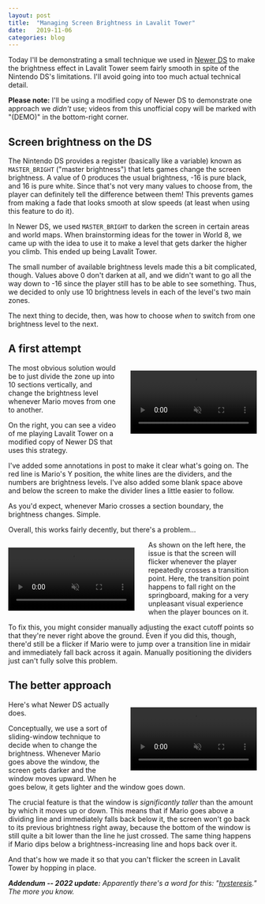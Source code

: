 ```yaml
---
layout: post
title:  "Managing Screen Brightness in Lavalit Tower"
date:   2019-11-06
categories: blog
---
```


Today I'll be demonstrating a small technique we used in [Newer DS](https://newerteam.com/ds/) to make the brightness effect in Lavalit Tower seem fairly smooth in spite of the Nintendo DS's limitations. I'll avoid going into too much actual technical detail.

**Please note:** I'll be using a modified copy of Newer DS to demonstrate one approach we *didn't* use; videos from this unofficial copy will be marked with "(DEMO)" in the bottom-right corner.


## Screen brightness on the DS

The Nintendo DS provides a register (basically like a variable) known as ``MASTER_BRIGHT`` ("master brightness") that lets games change the screen brightness. A value of 0 produces the usual brightness, -16 is pure black, and 16 is pure white. Since that's not very many values to choose from, the player can definitely tell the difference between them! This prevents games from making a fade that looks smooth at slow speeds (at least when using this feature to do it).

In Newer DS, we used ``MASTER_BRIGHT`` to darken the screen in certain areas and world maps. When brainstorming ideas for the tower in World 8, we came up with the idea to use it to make a level that gets darker the higher you climb. This ended up being Lavalit Tower.

The small number of available brightness levels made this a bit complicated, though. Values above 0 don't darken at all, and we didn't  want to go all the way down to -16 since the player still has to be able to see something. Thus, we decided to only use 10 brightness levels in each of the level's two main zones.

The next thing to decide, then, was how to choose *when* to switch from one brightness level to the next.


## A first attempt

<video autoplay loop muted playsinline style="width:256px;float:right;padding: 1em 0em 1em 2em">
    <source src="/assets/002-lavalit-tower/naive.webm" type="video/webm" />
    <source src="/assets/002-lavalit-tower/naive.mp4" type="video/mp4" />
    <source src="/assets/002-lavalit-tower/naive.ogv" type="video/ogg" />
    <i>Your browser doesn't support HTML5 <code>&lt;video&gt;</code> tags. :( To see my animations, please try viewing this page in a browser that does!</i>
</video>

The most obvious solution would be to just divide the zone up into 10 sections vertically, and change the brightness level whenever Mario moves from one to another.

On the right, you can see a video of me playing Lavalit Tower on a modified copy of Newer DS that uses this strategy.

I've added some annotations in post to make it clear what's going on. The red line is Mario's Y position, the white lines are the dividers, and the numbers are brightness levels. I've also added some blank space above and below the screen to make the divider lines a little easier to follow.

As you'd expect, whenever Mario crosses a section boundary, the brightness changes. Simple.

Overall, this works fairly decently, but there's a problem...

<div style="clear:right" />

<video autoplay loop muted playsinline style="width:256px;float:left;padding: 1em 2em 1em 0em">
    <source src="/assets/002-lavalit-tower/naive-problem-demo.webm" type="video/webm" />
    <source src="/assets/002-lavalit-tower/naive-problem-demo.mp4" type="video/mp4" />
    <source src="/assets/002-lavalit-tower/naive-problem-demo.ogv" type="video/ogg" />
    <i>Your browser doesn't support HTML5 <code>&lt;video&gt;</code> tags. :( To see my animations, please try viewing this page in a browser that does!</i>
</video>

As shown on the left here, the issue is that the screen will flicker whenever the player repeatedly crosses a transition point. Here, the transition point happens to fall right on the springboard, making for a very unpleasant visual experience when the player bounces on it.

To fix this, you might consider manually adjusting the exact cutoff points so that they're never right above the ground. Even if you did this, though, there'd still be a flicker if Mario were to jump over a transition line in midair and immediately fall back across it again. Manually positioning the dividers just can't fully solve this problem.

<div style="clear:left" />


## The better approach

<video autoplay loop muted playsinline style="width:256px;float:right;padding: 1em 0em 1em 2em">
    <source src="/assets/002-lavalit-tower/actual.webm" type="video/webm" />
    <source src="/assets/002-lavalit-tower/actual.mp4" type="video/mp4" />
    <source src="/assets/002-lavalit-tower/actual.ogv" type="video/ogg" />
    <i>Your browser doesn't support HTML5 <code>&lt;video&gt;</code> tags. :( To see my animations, please try viewing this page in a browser that does!</i>
</video>

Here's what Newer DS actually does.

Conceptually, we use a sort of sliding-window technique to decide when to change the brightness. Whenever Mario goes above the window, the screen gets darker and the window moves upward. When he goes below, it gets lighter and the window goes down.

The crucial feature is that the window is *significantly taller* than the amount by which it moves up or down. This means that if Mario goes above a dividing line and immediately falls back below it, the screen won't go back to its previous brightness right away, because the bottom of the window is still quite a bit lower than the line he just crossed. The same thing happens if Mario dips below a brightness-increasing line and hops back over it.

And that's how we made it so that you can't flicker the screen in Lavalit Tower by hopping in place.

<div style="clear:right" />

***Addendum -- 2022 update:** Apparently there's a word for this: "[hysteresis](https://en.wikipedia.org/wiki/Hysteresis)." The more you know.*